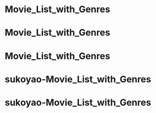 # Movie_List_with_Genres
# Movie_List_with_Genres
# Movie_List_with_Genres
# sukoyao-Movie_List_with_Genres
# sukoyao-Movie_List_with_Genres
